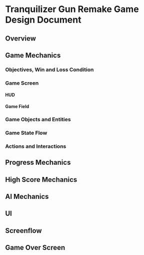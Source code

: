# Tranquilizer Gun Remake Game Design Document
## Overview
## Game Mechanics
### Objectives, Win and Loss Condition
### Game Screen
#### HUD
#### Game Field
### Game Objects and Entities
### Game State Flow
### Actions and Interactions
## Progress Mechanics
## High Score Mechanics
## AI Mechanics
## UI
## Screenflow
## Game Over Screen